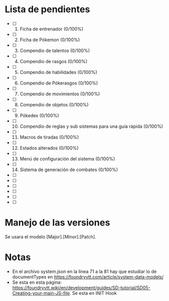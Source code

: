 # Lista de pendientes

- [ ] 1. Ficha de entrenador (0/100%)
- [ ] 2. Ficha de Pókemon (0/100%)
- [ ] 3. Compendio de talentos (0/100%)
- [ ] 4. Compendio de rasgos (0/100%)
- [ ] 5. Compendio de habilidades (0/100%)
- [ ] 6. Compendio de Pókerasgos (0/100%)
- [ ] 7. Compendio de movimientos (0/100%)
- [ ] 8. Compendio de objetos (0/100%)
- [ ] 9. Pókedex (0/100%)
- [ ] 10. Compendio de reglas y sub sistemas para una guía rápida (0/100%)
- [ ] 11. Macros de tiradas (0/100%)
- [ ] 12. Estados alterados (0/100%)
- [ ] 13. Menú de configuración del sistema (0/100%)
- [ ] 14. Sistema de generación de combates (0/100%)
- [ ]
- [ ]
- [ ]
- [ ] 
- [ ]
- [ ]

# Manejo de las versiones

Se usara el modelo [Major].[Minor].[Patch].

# Notas
- En el archivo system.json en la linea 71 a la 81 hay que estudiar lo de documentTypes en https://foundryvtt.com/article/system-data-models/ 
- Se esta en esta página: https://foundryvtt.wiki/en/development/guides/SD-tutorial/SD05-Creating-your-main-JS-file. Se esta en INIT Hook
